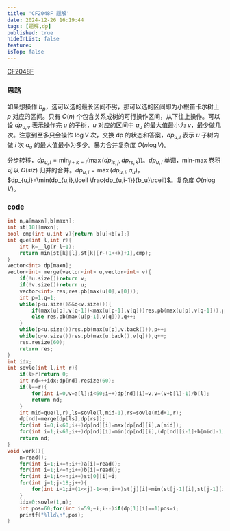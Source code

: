 ```yaml
---
title: 'CF2048F 题解'
date: 2024-12-26 16:19:44
tags: [题解,dp]
published: true
hideInList: false
feature: 
isTop: false
---
```

[CF2048F](https://www.luogu.com.cn/problem/CF2048F)

### 思路

如果想操作 $b_p$，选可以选的最长区间不劣，那可以选的区间即为小根笛卡尔树上 $p$ 对应的区间。只有 $O(n)$ 个包含关系成树的可行操作区间，从下往上操作。可以设 $dp_{u,v}$ 表示操作完 $u$ 的子树，$u$ 对应的区间中 $a_u$ 的最大值最小为 $v$，最少做几次。注意到至多只会操作 $\log V$ 次，交换 dp 的状态和答案，$dp_{u,i}$ 表示 $u$ 子树内做 $i$ 次 $a_u$ 的最大值最小为多少。暴力合并复杂度 $O(n\log V)$。

分步转移，$dp_{u,i}=\min_{j+k=i}(\max (dp_{ls,j},dp_{rs,k}))$。$dp_{u,i}$ 单调，min-max 卷积可以 $O(siz)$ 归并的合并。$dp_{u,i}=\max(dp_{u,i},a_u)$，$dp_{u,i}=\min(dp_{u,i},\lceil \frac{dp_{u,i-1}}{b_u}\rceil)$。复杂度 $O(n\log V)$。

### code

```cpp
int n,a[maxn],b[maxn];
int st[18][maxn];
bool cmp(int u,int v){return b[u]<b[v];}
int que(int l,int r){
	int k=__lg(r-l+1);
	return min(st[k][l],st[k][r-(1<<k)+1],cmp);
}
vector<int> dp[maxn];
vector<int> merge(vector<int> u,vector<int> v){
	if(!u.size())return v;
	if(!v.size())return u;
	vector<int> res;res.pb(max(u[0],v[0]));
	int p=1,q=1;
	while(p<u.size()&&q<v.size()){
		if(max(u[p],v[q-1])<max(u[p-1],v[q]))res.pb(max(u[p],v[q-1])),p++;
		else res.pb(max(u[p-1],v[q])),q++;
	}
	while(p<u.size())res.pb(max(u[p],v.back())),p++;
	while(q<v.size())res.pb(max(u.back(),v[q])),q++;
	res.resize(60);
	return res;
}
int idx;
int sovle(int l,int r){
	if(l>r)return 0;
	int nd=++idx;dp[nd].resize(60);
	if(l==r){
		for(int i=0,v=a[l];i<60;i++)dp[nd][i]=v,v=(v+b[l]-1)/b[l];
		return nd;
	}
	int mid=que(l,r),ls=sovle(l,mid-1),rs=sovle(mid+1,r);
	dp[nd]=merge(dp[ls],dp[rs]);
	for(int i=0;i<60;i++)dp[nd][i]=max(dp[nd][i],a[mid]);
	for(int i=1;i<60;i++)dp[nd][i]=min(dp[nd][i],(dp[nd][i-1]+b[mid]-1)/b[mid]);
	return nd;
}
void work(){
	n=read();
	for(int i=1;i<=n;i++)a[i]=read();
	for(int i=1;i<=n;i++)b[i]=read();
	for(int i=1;i<=n;i++)st[0][i]=i;
	for(int j=1;j<18;j++){
		for(int i=1;i+(1<<j)-1<=n;i++)st[j][i]=min(st[j-1][i],st[j-1][i+(1<<j-1)],cmp);
	}
	idx=0;sovle(1,n);
	int pos=60;for(int i=59;~i;i--)if(dp[1][i]==1)pos=i;
	printf("%lld\n",pos);
}
```